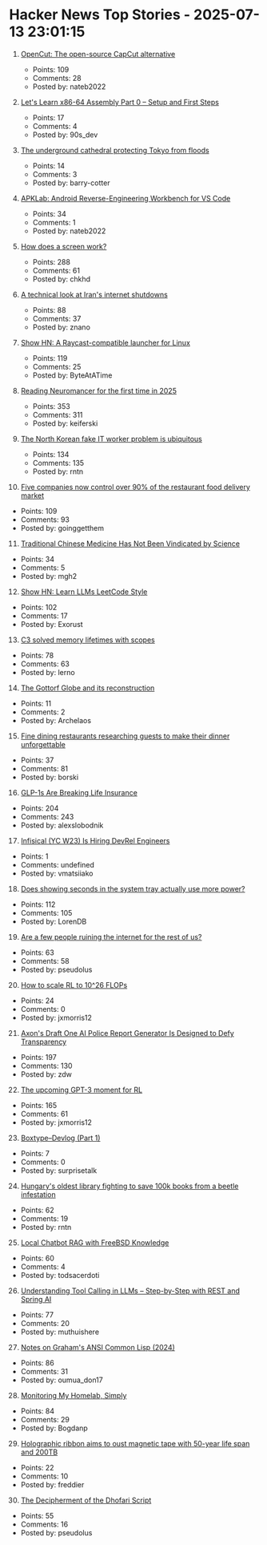 # Hacker News Top Stories - 2025-07-13 23:01:15

1. [OpenCut: The open-source CapCut alternative](https://github.com/OpenCut-app/OpenCut)
   - Points: 109
   - Comments: 28
   - Posted by: nateb2022

2. [Let's Learn x86-64 Assembly Part 0 – Setup and First Steps](https://gpfault.net/posts/asm-tut-0.txt.html)
   - Points: 17
   - Comments: 4
   - Posted by: 90s_dev

3. [The underground cathedral protecting Tokyo from floods](https://www.bbc.com/future/article/20181129-the-underground-cathedral-protecting-tokyo-from-floods)
   - Points: 14
   - Comments: 3
   - Posted by: barry-cotter

4. [APKLab: Android Reverse-Engineering Workbench for VS Code](https://github.com/APKLab/APKLab)
   - Points: 34
   - Comments: 1
   - Posted by: nateb2022

5. [How does a screen work?](https://www.makingsoftware.com/chapters/how-a-screen-works)
   - Points: 288
   - Comments: 61
   - Posted by: chkhd

6. [A technical look at Iran's internet shutdowns](https://zola.ink/blog/posts/a-technical-look-at-irans-internet-shutdown)
   - Points: 88
   - Comments: 37
   - Posted by: znano

7. [Show HN: A Raycast-compatible launcher for Linux](https://github.com/ByteAtATime/raycast-linux)
   - Points: 119
   - Comments: 25
   - Posted by: ByteAtATime

8. [Reading Neuromancer for the first time in 2025](https://mbh4h.substack.com/p/neuromancer-2025-review-william-gibson)
   - Points: 353
   - Comments: 311
   - Posted by: keiferski

9. [The North Korean fake IT worker problem is ubiquitous](https://www.theregister.com/2025/07/13/fake_it_worker_problem/)
   - Points: 134
   - Comments: 135
   - Posted by: rntn

10. [Five companies now control over 90% of the restaurant food delivery market](https://marketsaintefficient.substack.com/p/five-companies-now-control-over-90)
   - Points: 109
   - Comments: 93
   - Posted by: goinggetthem

11. [Traditional Chinese Medicine Has Not Been Vindicated by Science](https://www.mcgill.ca/oss/article/medical-critical-thinking-health-and-nutrition/no-traditional-chinese-medicine-has-not-been-vindicated-science)
   - Points: 34
   - Comments: 5
   - Posted by: mgh2

12. [Show HN: Learn LLMs LeetCode Style](https://github.com/Exorust/TorchLeet)
   - Points: 102
   - Comments: 17
   - Posted by: Exorust

13. [C3 solved memory lifetimes with scopes](https://c3-lang.org/blog/forget-borrow-checkers-c3-solved-memory-lifetimes-with-scopes/)
   - Points: 78
   - Comments: 63
   - Posted by: lerno

14. [The Gottorf Globe and its reconstruction](https://gottorfer-globus.de/en/the-gottorf-globe)
   - Points: 11
   - Comments: 2
   - Posted by: Archelaos

15. [Fine dining restaurants researching guests to make their dinner unforgettable](https://www.sfgate.com/food/article/data-deep-dives-bay-area-fine-dining-restaurants-20404434.php)
   - Points: 37
   - Comments: 81
   - Posted by: borski

16. [GLP-1s Are Breaking Life Insurance](https://www.glp1digest.com/p/how-glp-1s-are-breaking-life-insurance)
   - Points: 204
   - Comments: 243
   - Posted by: alexslobodnik

17. [Infisical (YC W23) Is Hiring DevRel Engineers](https://www.ycombinator.com/companies/infisical/jobs/qCrLiJb-developer-relations)
   - Points: 1
   - Comments: undefined
   - Posted by: vmatsiiako

18. [Does showing seconds in the system tray actually use more power?](https://www.lttlabs.com/blog/2025/07/11/does-showing-seconds-in-the-system-tray-actually-use-more-power)
   - Points: 112
   - Comments: 105
   - Posted by: LorenDB

19. [Are a few people ruining the internet for the rest of us?](https://www.theguardian.com/books/2025/jul/13/are-a-few-people-ruining-the-internet-for-the-rest-of-us)
   - Points: 63
   - Comments: 58
   - Posted by: pseudolus

20. [How to scale RL to 10^26 FLOPs](https://blog.jxmo.io/p/how-to-scale-rl-to-1026-flops)
   - Points: 24
   - Comments: 0
   - Posted by: jxmorris12

21. [Axon's Draft One AI Police Report Generator Is Designed to Defy Transparency](https://www.eff.org/deeplinks/2025/07/axons-draft-one-designed-defy-transparency)
   - Points: 197
   - Comments: 130
   - Posted by: zdw

22. [The upcoming GPT-3 moment for RL](https://www.mechanize.work/blog/the-upcoming-gpt-3-moment-for-rl/)
   - Points: 165
   - Comments: 61
   - Posted by: jxmorris12

23. [Boxtype–Devlog (Part 1)](https://inconvergent.net/2025/boxtype-devlog/)
   - Points: 7
   - Comments: 0
   - Posted by: surprisetalk

24. [Hungary's oldest library fighting to save 100k books from a beetle infestation](https://www.nbcnews.com/world/hungary/hungary-pannonhalma-archabbey-beetle-infestation-rcna218539)
   - Points: 62
   - Comments: 19
   - Posted by: rntn

25. [Local Chatbot RAG with FreeBSD Knowledge](https://hackacad.net/post/2025-07-12-local-chatbot-rag-with-freebsd-knowledge/)
   - Points: 60
   - Comments: 4
   - Posted by: todsacerdoti

26. [Understanding Tool Calling in LLMs – Step-by-Step with REST and Spring AI](https://muthuishere.medium.com/understanding-tool-function-calling-in-llms-step-by-step-examples-in-rest-and-spring-ai-2149ecd6b18b)
   - Points: 77
   - Comments: 20
   - Posted by: muthuishere

27. [Notes on Graham's ANSI Common Lisp (2024)](https://courses.cs.northwestern.edu/325/readings/graham/graham-notes.html)
   - Points: 86
   - Comments: 31
   - Posted by: oumua_don17

28. [Monitoring My Homelab, Simply](https://b.tuxes.uk/simple-homelab-monitoring.html)
   - Points: 84
   - Comments: 29
   - Posted by: Bogdanp

29. [Holographic ribbon aims to oust magnetic tape with 50-year life span and 200TB](https://www.tomshardware.com/pc-components/storage/holographic-ribbon-aims-to-oust-magnetic-tape-with-50-year-life-span-and-200tb-capacity-per-cartridge-holomem-says-optical-ribbon-based-carts-work-with-some-components-of-existing-systems-reducing-fricition)
   - Points: 22
   - Comments: 10
   - Posted by: freddier

30. [The Decipherment of the Dhofari Script](https://www.science.org/content/article/mysterious-pre-islamic-script-oman-finally-deciphered)
   - Points: 55
   - Comments: 16
   - Posted by: pseudolus

